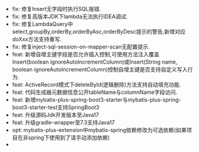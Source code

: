 * fix: 修复Insert无字段时执行SQL报错.
* fix: 修复高版本JDK下lambda无法执行IDEA调试.
* fix: 修复LambdaQuery中select,groupBy,orderBy,orderByAsc,orderByDesc提示的警告,新增对应doXxx方法支持重写.
* fix: 修复inject-sql-session-on-mapper-scan无配置提示.
* feat: 新增自增主键字段是否允许插入控制,可使用方法注入覆盖Insert(boolean ignoreAutoIncrementColumn)或Insert(String name, boolean ignoreAutoIncrementColumn)控制自增主键是否支持自定义写入行为.
* feat: ActiveRecord模式下deleteById(逻辑删除)方法支持自动填充功能.
* feat: 代码生成器元数据信息公开tableName与columnName字段访问.
* feat: 新增mybatis-plus-spring-boot3-starter与mybatis-plus-spring-boot3-starter-test支持SpringBoot3
* feat: 升级源码Jdk开发版本至Java17
* feat: 升级gradle-wrapper至7.3支持Java17
* opt: mybatis-plus-extension中mybatis-spring依赖修改为可选依赖(如果项目在非spring下使用到了请手动添加依赖)
*


